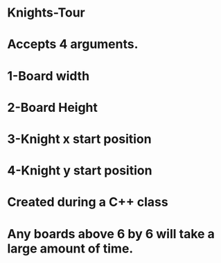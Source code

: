 # Knights-Tour
#
# Accepts 4 arguments.
#	1-Board width
#	2-Board Height
#	3-Knight x start position
#	4-Knight y start position
#
# Created during a C++ class
# Any boards above 6 by 6 will take a large amount of time.
